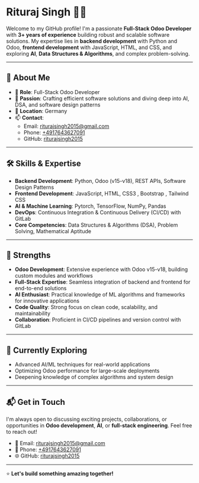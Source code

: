 # Rituraj Singh 👨‍💻

Welcome to my GitHub profile! I'm a passionate **Full-Stack Odoo Developer** with **3+ years of experience** building robust and scalable software solutions. My expertise lies in **backend development** with Python and Odoo, **frontend development** with JavaScript, HTML, and CSS, and exploring **AI**, **Data Structures & Algorithms**, and complex problem-solving.

---

## 🚀 About Me
- 💼 **Role**: Full-Stack Odoo Developer
- 🌟 **Passion**: Crafting efficient software solutions and diving deep into AI, DSA, and software design patterns
- 📍 **Location**: Germany
- 📫 **Contact**: 
  - Email: [riturajsingh2015@gmail.com](mailto:riturajsingh2015@gmail.com)
  - Phone: [+4917643627091](tel:+4917643627091)
  - GitHub: [riturajsingh2015](https://github.com/riturajsingh2015)

---

## 🛠️ Skills & Expertise
- **Backend Development**: Python, Odoo (v15-v18), REST APIs, Software Design Patterns
- **Frontend Development**: JavaScript, HTML, CSS3 , Bootstrap , Tailwind CSS
- **AI & Machine Learning**: Pytorch, TensorFlow, NumPy, Pandas
- **DevOps**: Continuous Integration & Continuous Delivery (CI/CD) with GitLab
- **Core Competencies**: Data Structures & Algorithms (DSA), Problem Solving, Mathematical Aptitude

---

## 💪 Strengths
- **Odoo Development**: Extensive experience with Odoo v15-v18, building custom modules and workflows
- **Full-Stack Expertise**: Seamless integration of backend and frontend for end-to-end solutions
- **AI Enthusiast**: Practical knowledge of ML algorithms and frameworks for innovative applications
- **Code Quality**: Strong focus on clean code, scalability, and maintainability
- **Collaboration**: Proficient in CI/CD pipelines and version control with GitLab

---

## 🌱 Currently Exploring
- Advanced AI/ML techniques for real-world applications
- Optimizing Odoo performance for large-scale deployments
- Deepening knowledge of complex algorithms and system design

---

<!--
## 📂 Featured Projects
- **[Odoo Custom Modules]**: Developed tailored ERP solutions for clients using Odoo v15, enhancing business workflows.
- **[AI-Powered Analytics]**: Built predictive models using TensorFlow and Pandas for data-driven insights.
- **[Full-Stack Web Apps]**: Created responsive web applications with Python backend and JavaScript frontend.

👉 Check out my [GitHub repositories](https://github.com/riturajsingh2015?tab=repositories) for more!


---
-->

## 📬 Get in Touch
I'm always open to discussing exciting projects, collaborations, or opportunities in **Odoo development**, **AI**, or **full-stack engineering**. Feel free to reach out!

- 📧 Email: [riturajsingh2015@gmail.com](mailto:riturajsingh2015@gmail.com)
- 📱 Phone: [+4917643627091](tel:+4917643627091)
- 🌐 GitHub: [riturajsingh2015](https://github.com/riturajsingh2015)

---

⭐️ **Let's build something amazing together!**
